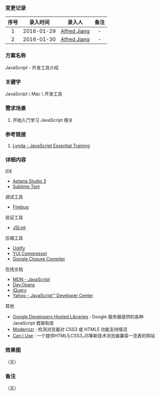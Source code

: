 ### 变更记录

| 序号 | 录入时间 | 录入人 | 备注 |
|:--------:|:--------:|:--------:|:--------:|
| 1 | 2016-01-29 | [Alfred Jiang](https://github.com/viktyz) | - |
| 2 | 2016-01-30 | [Alfred Jiang](https://github.com/viktyz) | - |

### 方案名称

JavaScript - 开发工具介绍

### 关键字

JavaScript \ Mac \ 开发工具

### 需求场景

1. 开始入门学习 JavaScript 相关

### 参考链接

1. [Lynda - JavaScript Essential Training](http://www.lynda.com/JavaScript-tutorials/JavaScript-Essential-Training/81266-2.html)

### 详细内容

IDE
* [Aptana Studio 3](http://www.aptana.com/)
* [Sublime Text](http://www.sublimetext.com/)

调试工具
* [Firebug](http://getfirebug.com/)

验证工具
* [JSLint](http://jslint.com/)

压缩工具
* [Uglify](http://lisperator.net/uglifyjs/) 
* [YUI Compressor](http://developer.yahoo.com/yui/compressor/)
* [Google Closure Compiler](https://developers.google.com/closure/compiler/)

在线文档
* [MDN - JavaScript](https://developer.mozilla.org/en-US/docs/Web/JavaScript)
* [Dev.Opera](https://dev.opera.com/tags/javascript/)
* [jQuery](http://jquery.com/)
* [Yahoo - JavaScript™ Developer Center](https://developer.yahoo.com/javascript/)

其他
* [Google Developers Hosted Libraries](https://developers.google.com/speed/libraries/?csw=1#jquery) : Google 服务器提供的各种 JavaScript 框架和库
* [Modernizr](https://modernizr.com/) : 检测浏览器对 CSS3 或 HTML5 功能支持情况
* [Can I Use](http://caniuse.com/) : 一个提供HTML5,CSS3,JS等新技术浏览器兼容一览表的网站


### 效果图
（无）

### 备注
（无）
